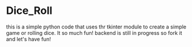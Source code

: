 # Dice_Roll
this is a simple python code that uses thr tkinter module to create a simple game or rolling dice. It so much fun!
backend is still in progress so fork it and let's have fun!
